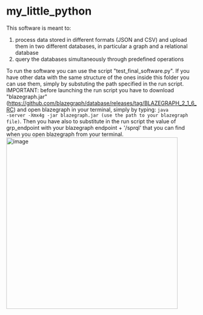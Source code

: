 # my_little_python
This software is meant to:
1) process data stored in different formats (JSON and CSV) and upload them in two different databases, in particular a graph and a relational database
2) query the databases simultaneously through predefined operations

To run the software you can use the script "test_final_software.py". If you have other data with the same structure of the ones inside this folder you can use them, simply by substuting the path specified in the run script.
IMPORTANT: before launching the run script you have to download "blazegraph.jar" (https://github.com/blazegraph/database/releases/tag/BLAZEGRAPH_2_1_6_RC) and open blazegraph in your terminal, simply by typing:
<code>java -server -Xmx4g -jar blazegraph.jar (use the path to your blazegraph file)</code>.
Then you have also to substitute in the run script the value of grp_endpoint with your blazegraph endpoint + '/sprql' that you can find when you open blazegraph from your terminal.
<img width="452" alt="image" src="https://github.com/martasoricetti/my_little_python/assets/92322269/6362214c-0f0f-417a-a3d1-ec09b7a30aa7">

